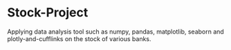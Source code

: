 # Stock-Project
Applying data analysis tool such as numpy, pandas, matplotlib, seaborn and plotly-and-cufflinks on the stock of various banks.
